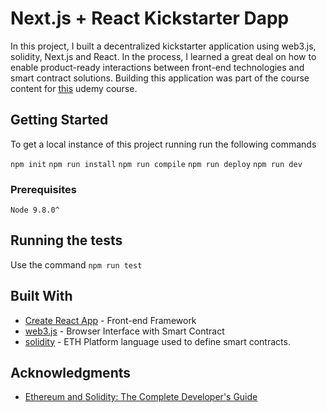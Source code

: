 # Next.js + React Kickstarter Dapp

In this project, I built a decentralized kickstarter application using web3.js, solidity, Next.js and React. In the process, I learned a great deal on how to enable product-ready interactions between front-end technologies and smart contract solutions.
Building this application was part of the course content for [this](https://www.udemy.com/ethereum-and-solidity-the-complete-developers-guide/learn/v4/content) udemy course.

## Getting Started

To get a local instance of this project running run the following commands

`npm init`
`npm run install`
`npm run compile`
`npm run deploy`
`npm run dev`

### Prerequisites
```
Node 9.8.0^
```

## Running the tests

Use the command `npm run test`

## Built With

* [Create React App](https://github.com/facebook/create-react-app) - Front-end Framework
* [web3.js](https://maven.apache.org/) - Browser Interface with Smart Contract
* [solidity](https://solidity.readthedocs.io/en/v0.4.24/) - ETH Platform language used to define smart contracts.

## Acknowledgments

* [Ethereum and Solidity: The Complete Developer's Guide](https://www.udemy.com/ethereum-and-solidity-the-complete-developers-guide/learn/v4/content)
